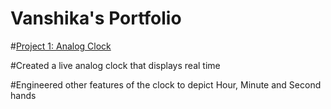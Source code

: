 # Vanshika's Portfolio

#[Project 1: Analog Clock](https://github.com/VanshikaDhyani/100Days-of-Code/blob/master/COMPLETED%20ANALOG%20CLOCK.py)

#Created a live analog clock that displays real time

#Engineered other features of the clock to depict Hour, Minute and Second hands
